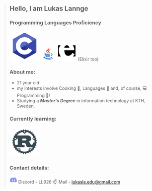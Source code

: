 
> ## Hello, I am Lukas Lannge
> ### Programming Languages Proficiency
> ![C#](/assets/images/icons8-c-programming.svg "C Programming icon by Icons8")
> ![Jave](/assets/images/icons8-java.gif "Java icon by Icons8")
> ![Elixir/Erlang](assets/images/icons8-erlang.svg "Erlang icon by Icons8") (Elixir too)
>
> ### About me:
> - 21 year old
> - my interests involve Cooking :rice_ball:, Languages :book: and, of course, :computer: Programming :floppy_disk:!
> - Studying a ***Master's Degree*** in information technology at KTH, Sweden.
> ### Currently learning:
> ![Rust](assets/images/icons8-rust-programming-language.svg "Rust Programming Language icon by Icons8")
> ### Contact details:
> ![Discord](/assets/images/icons8-discord-24.png "Discord icon by Icons8") Discord - LL926
> 📫 Mail - lukasla.edu@gmail.com

<!--
**MT0DE/MT0DE** is a ✨ _special_ ✨ repository because its `README.md` (this file) appears on your GitHub profile.

Here are some ideas to get you started:

- 🔭 I’m currently working on ...
- 🌱 I’m currently learning ...
- 👯 I’m looking to collaborate on ...
- 🤔 I’m looking for help with ...
- 💬 Ask me about ...
- 📫 How to reach me: ...
- 😄 Pronouns: ...
- ⚡ Fun fact: ...
-->
